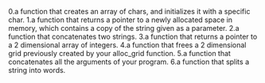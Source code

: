 0.a function that creates an array of chars, and initializes it with a specific char.
1.a function that returns a pointer to a newly allocated space in memory, which contains a copy of the string given as a parameter.
2.a function that concatenates two strings.
3.a function that returns a pointer to a 2 dimensional array of integers.
4.a function that frees a 2 dimensional grid previously created by your alloc_grid function.
5.a function that concatenates all the arguments of your program.
6.a function that splits a string into words.
